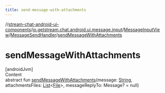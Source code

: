```yaml
---
title: send-message-with-attachments
---
```

//[stream-chat-android-ui-components](../../../../index.md)/[io.getstream.chat.android.ui.message.input](../../index.md)/[MessageInputView](../index.md)/[MessageSendHandler](index.md)/[sendMessageWithAttachments](sendMessageWithAttachments.md)



# sendMessageWithAttachments  
[androidJvm]  
Content  
abstract fun [sendMessageWithAttachments](sendMessageWithAttachments.md)(message: [String](https://kotlinlang.org/api/latest/jvm/stdlib/kotlin/-string/index.html), attachmentsFiles: [List](https://kotlinlang.org/api/latest/jvm/stdlib/kotlin.collections/-list/index.html)&lt;[File](https://developer.android.com/reference/kotlin/java/io/File.html)&gt;, messageReplyTo: Message? = null)  



